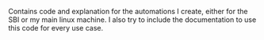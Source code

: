 Contains code and explanation for the automations I create, either for the SBI or my main linux machine. I also try to include the documentation to use this code for every use case.
